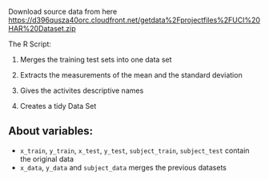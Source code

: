 Download source data from here https://d396qusza40orc.cloudfront.net/getdata%2Fprojectfiles%2FUCI%20HAR%20Dataset.zip 


The R Script:


1. Merges the training test sets into one data set

2. Extracts the measurements of the mean and the standard deviation    

3. Gives the activites descriptive names

4. Creates a tidy Data Set


## About variables:   
* `x_train`, `y_train`, `x_test`, `y_test`, `subject_train`, `subject_test` contain the original data
* `x_data`, `y_data` and `subject_data` merges the previous datasets

